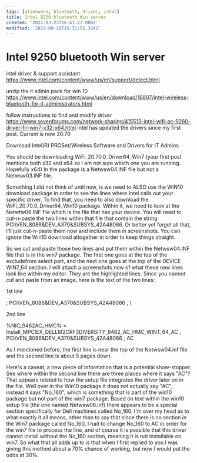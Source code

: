 ```yaml
---
tags: [alienware, bluetooth, driver, intel]
title: Intel 9250 bluetooth Win server
created: '2022-03-23T16:41:23.000Z'
modified: '2022-08-18T15:31:55.324Z'
---
```


# Intel 9250 bluetooth Win server

intel driver & support assistant
https://www.intel.com/content/www/us/en/support/detect.html

unzip the it admin pack for win 10
https://www.intel.com/content/www/us/en/download/16807/intel-wireless-bluetooth-for-it-administrators.html

follow instructions to find and modify driver
https://www.sevenforums.com/network-sharing/415513-intel-wifi-ac-9260-driver-fir-win7-x32-x64.html
Intel has updated the drivers since my first post. Current is now 20.70

Download Intel(R) PROSet/Wireless Software and Drivers for IT Admins

You should be downloading WiFi_20.70.0_Driver64_Win7 (your first post mentions both x32 and x64 so I am not sure which one you are running. Hopefully x64) In the package is a Netwsw04.INF file but not a Netwsw03.INF file.

Something I did not think of until now, is we need to ALSO use the WIN10 download package in order to see the lines where Intel calls out your specific driver. To find that, you need to also download the WiFi_20.70.0_Driver64_Win10 package. Within it, we need to look at the Netwtw06.INF file which is the file that has your device. You will need to cut-n-paste the two lines within that file that contain the string PCI\VEN_8086&DEV_A370&SUBSYS_42A48086. Or better yet forget all that, I'll just cut-n-paste them now and include them in screenshots. You can ignore the Win10 download altogether in order to keep things straight.

So we cut and paste those two lines and put them within the Netwsw04.INF file that is in the win7 package. The first one goes at the top of the excludefrom select part, and the next one goes at the top of the DEVICE WIN7_64 section. I will attach a screenshots now of what these new lines look like within my editor. They are the highlighted lines. Since you cannot cut and paste from an image, here is the text of the two lines:

1st line

; PCI\VEN_8086&DEV_A370&SUBSYS_42A48086 , \

2nd line

%NIC_9462AC_HMC% = Install_MPCIEX_DELLM2CRF3DIVERSITY_9462_AC_HMC_WINT_64_AC , PCI\VEN_8086&DEV_A370&SUBSYS_42A48086 ; AC

As I mentioned before, the first line is near the top of the Netwsw04.inf file and the second line is about 5 pages down.

Here's a caveat, a new piece of information that is a potential show-stopper. See where within the second line there are three places where it says "AC"? That appears related to how the setup file integrates the driver later on in the file. Well over in the Win10 package it does not actually say "AC", instead it says "No_160", which is something that is part of the win10 package but not part of the win7 package. Based on text within the win10 setup file (the one named Netwsw06.inf) there appears to be a special section specifically for Dell machines called No_160. I'm over my head as to what exactly it all means, other than to say that since there is no section in the Win7 package called No_160, I had to change No_160 to AC in order for the win7 file to process the line, and of course it is possible that this driver cannot install without the No_160 section, meaning it is not installable on win7. So what that all adds up to is that when I first replied to you I was giving this method about a 70% chance of working, but now I would put the odds at 30%.
